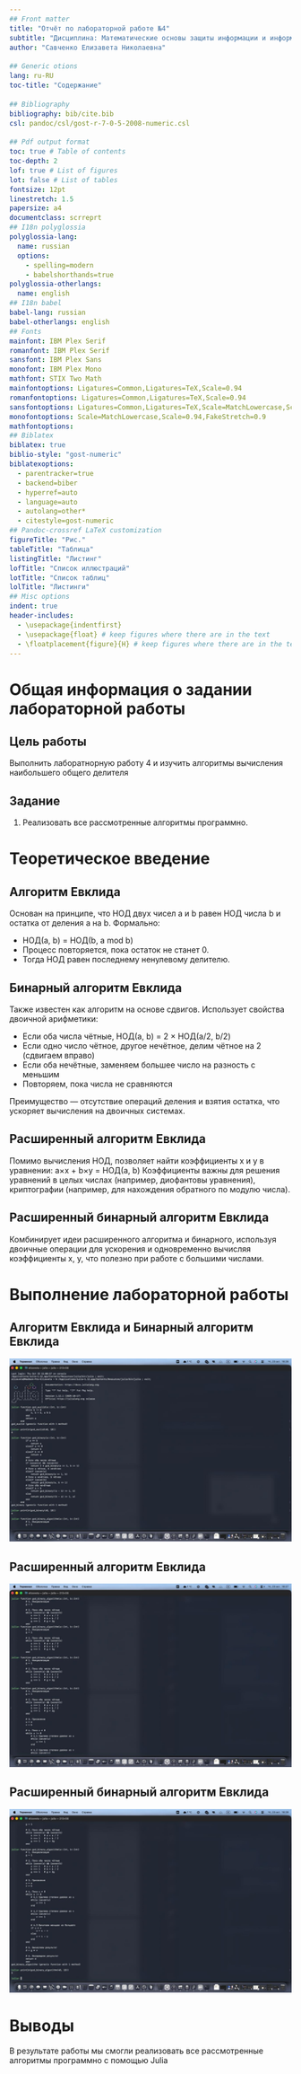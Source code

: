 ```yaml
---
## Front matter
title: "Отчёт по лабораторной работе №4"
subtitle: "Дисциплина: Математические основы защиты информации и информационной безопасности"
author: "Савченко Елизавета Николаевна"

## Generic otions
lang: ru-RU
toc-title: "Содержание"

## Bibliography
bibliography: bib/cite.bib
csl: pandoc/csl/gost-r-7-0-5-2008-numeric.csl

## Pdf output format
toc: true # Table of contents
toc-depth: 2
lof: true # List of figures
lot: false # List of tables
fontsize: 12pt
linestretch: 1.5
papersize: a4
documentclass: scrreprt
## I18n polyglossia
polyglossia-lang:
  name: russian
  options:
	- spelling=modern
	- babelshorthands=true
polyglossia-otherlangs:
  name: english
## I18n babel
babel-lang: russian
babel-otherlangs: english
## Fonts
mainfont: IBM Plex Serif
romanfont: IBM Plex Serif
sansfont: IBM Plex Sans
monofont: IBM Plex Mono
mathfont: STIX Two Math
mainfontoptions: Ligatures=Common,Ligatures=TeX,Scale=0.94
romanfontoptions: Ligatures=Common,Ligatures=TeX,Scale=0.94
sansfontoptions: Ligatures=Common,Ligatures=TeX,Scale=MatchLowercase,Scale=0.94
monofontoptions: Scale=MatchLowercase,Scale=0.94,FakeStretch=0.9
mathfontoptions:
## Biblatex
biblatex: true
biblio-style: "gost-numeric"
biblatexoptions:
  - parentracker=true
  - backend=biber
  - hyperref=auto
  - language=auto
  - autolang=other*
  - citestyle=gost-numeric
## Pandoc-crossref LaTeX customization
figureTitle: "Рис."
tableTitle: "Таблица"
listingTitle: "Листинг"
lofTitle: "Список иллюстраций"
lotTitle: "Список таблиц"
lolTitle: "Листинги"
## Misc options
indent: true
header-includes:
  - \usepackage{indentfirst}
  - \usepackage{float} # keep figures where there are in the text
  - \floatplacement{figure}{H} # keep figures where there are in the text
---
```


# Общая информация о задании лабораторной работы

## Цель работы

Выполнить лаборатнорную работу 4 и изучить алгоритмы вычисления наибольшего общего делителя

## Задание 

1. Реализовать все рассмотренные алгоритмы программно.

# Теоретическое введение 

## Алгоритм Евклида

Основан на принципе, что НОД двух чисел a и b равен НОД числа b и остатка от деления a на b. Формально:

- НОД(a, b) = НОД(b, a mod b)
- Процесс повторяется, пока остаток не станет 0.
- Тогда НОД равен последнему ненулевому делителю.

## Бинарный алгоритм Евклида

Также известен как алгоритм на основе сдвигов. Использует свойства двоичной арифметики:

- Если оба числа чётные, НОД(a, b) = 2 × НОД(a/2, b/2)
- Если одно число чётное, другое нечётное, делим чётное на 2 (сдвигаем вправо)
- Если оба нечётные, заменяем большее число на разность с меньшим
- Повторяем, пока числа не сравняются

Преимущество — отсутствие операций деления и взятия остатка, что ускоряет вычисления на двоичных системах.

## Расширенный алгоритм Евклида

Помимо вычисления НОД, позволяет найти коэффициенты x и y в уравнении:
a×x + b×y = НОД(a, b)
Коэффициенты важны для решения уравнений в целых числах (например, диофантовы уравнения), криптографии (например, для нахождения обратного по модулю числа).

## Расширенный бинарный алгоритм Евклида

Комбинирует идеи расширенного алгоритма и бинарного, используя двоичные операции для ускорения и одновременно вычисляя коэффициенты x, y, что полезно при работе с большими числами.

# Выполнение лабораторной работы 

## Алгоритм Евклида и Бинарный алгоритм Евклида
![41.jpg](41.jpg)

## Расширенный алгоритм Евклида
![42.jpg](42.jpg)

## Расширенный бинарный алгоритм Евклида
![43.jpg](43.jpg)

# Выводы

В результате работы мы смогли реализовать все рассмотренные алгоритмы программно с помощью Julia

